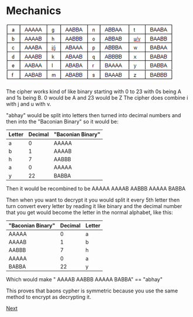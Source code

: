 # Mechanics

![Cipher-Pic](cipherpic.png)


The cipher works kind of like binary starting with 0 to 23 with 0s being A and 1s being B. 
0 would be A and 23 would be Z
The cipher does combine i with j and u with v.

"abhay" would be split into letters then turned into decimal numbers and then into the "Baconian Binary" so it would be:

| Letter      | Decimal     |"Baconian Binary"|
| ----------- | ----------- |---------------- |
| a           | 0           | AAAAA           |
| b           | 1           | AAAAB           |
| h           | 7           | AABBB           |
| a           | 0           | AAAAA           |
| y           | 22          | BABBA           |

Then it would be recombined to be AAAAA AAAAB AABBB AAAAA BABBA

Then when you want to decrypt it you would split it every 5th letter then turn convert every letter by reading it like binary and the decimal number that you get would become the letter in the normal alphabet, like this:

|"Baconian Binary"| Decimal     |Letter|
| ----------- | ----------- |---------------- |
| AAAAA       | 0           |  a         |
| AAAAB       | 1           |   b       |
| AABBB      | 7           |   h        |
| AAAAA         | 0           |    a     |
| BABBA        | 22          |   y      |

Which would make " AAAAB AABBB AAAAA BABBA" == "abhay"

This proves that baons cypher is symmetric because you use the same method to encrypt as decrypting it.

[Next](https://github.com/EPHS-CyberSecurity-2020-Hour3/CipherProject/blob/baconsCipher/bacons_compCode.md)
